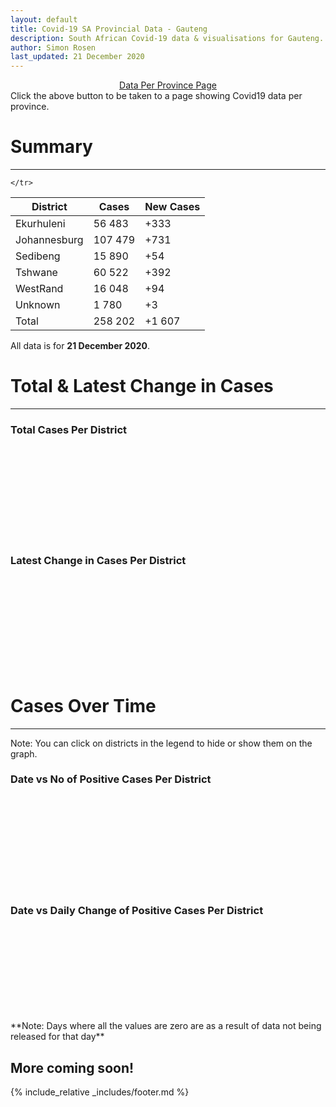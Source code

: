 ```yaml
---
layout: default
title: Covid-19 SA Provincial Data - Gauteng
description: South African Covid-19 data & visualisations for Gauteng. <br>Contains data for confirmed cases, tests, recoveries, deaths & active cases.
author: Simon Rosen
last_updated: 21 December 2020
---
```

<center><a href="/provinces" class="btn alt_btn_col">Data Per Province Page</a></center> 
Click the above button to be taken to a page showing Covid19 data per province. 

# Summary
___

<table>
<thead>
	<tr class="header">
		<th>District</th>
		<th>Cases</th>
		<th>New Cases</th>

	</tr>
</thead>
<tbody>
	<tr>
		<td class="index" markdown="span">Ekurhuleni</td>
		<td  markdown="span">56 483</td>
		<td  markdown="span">+333</td>
	</tr>
	<tr>
		<td class="index" markdown="span">Johannesburg</td>
		<td  markdown="span">107 479</td>
		<td  markdown="span">+731</td>
	</tr>
	<tr>
		<td class="index" markdown="span">Sedibeng</td>
		<td  markdown="span">15 890</td>
		<td  markdown="span">+54</td>
	</tr>
	<tr>
		<td class="index" markdown="span">Tshwane</td>
		<td  markdown="span">60 522</td>
		<td  markdown="span">+392</td>
	</tr>
	<tr>
		<td class="index" markdown="span">WestRand</td>
		<td  markdown="span">16 048</td>
		<td  markdown="span">+94</td>
	</tr>
	<tr>
		<td class="index" markdown="span">Unknown</td>
		<td  markdown="span">1 780</td>
		<td  markdown="span">+3</td>
	</tr>
	<tr>
		<td class="index total" markdown="span">Total</td>
		<td class="total" markdown="span">258 202</td>
		<td class="total" markdown="span">+1 607</td>
	</tr>
</tbody>
</table>

All data is for **21 December 2020**.

# Total & Latest Change in Cases

___

### Total Cases Per District
<div class="iframeDiv" align="center">
    <iframe class="lazy pieChart" data-src="tot_cases_per_district_gp.html" scrolling="no" frameborder="0"></iframe>
</div>

### Latest Change in Cases Per District
<div class="iframeDiv" align="center">
    <iframe class="lazy pieChart" data-src="latest_change_cases_per_district_gp.html" scrolling="no" frameborder="0"></iframe>
</div>

# Cases Over Time

___
Note: You can click on districts in the legend to hide or show them on the graph.
### Date vs No of Positive Cases Per District
<div class="iframeDiv" align="center">
    <iframe class="lazy" data-src="date_vs_cases_per_district_gp.html" scrolling="no" frameborder="0"></iframe>
</div>

### Date vs Daily Change of Positive Cases Per District
<div class="iframeDiv" align="center">
    <iframe class="lazy" data-src="date_vs_daily_cases_per_district_gp.html" scrolling="no" frameborder="0"></iframe>
</div>
**Note: Days where all the values are zero are as a result of data not being released for that day**

## More coming soon!

{% include_relative _includes/footer.md %}